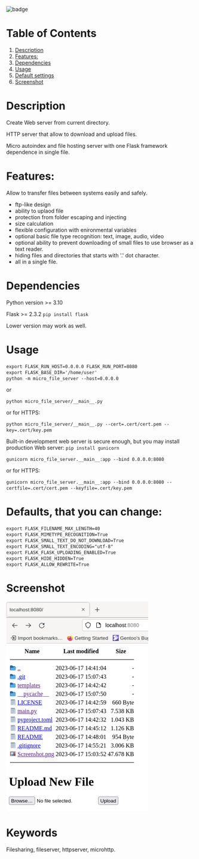 ![badge](https://github.com/Anoncheg1/micro_file_server/actions/workflows/python-publish.yml/badge.svg?event=release)

# Table of Contents

1.  [Description](#orgd1e733e)
2.  [Features:](#org58f5941)
3.  [Dependencies](#orgb5d14b0)
4.  [Usage](#org0fa2131)
5.  [Default settings](#orgb47cec6)
5.  [Screenshot](#orgb47cec7)

# Description

Create Web server from current directory.

HTTP server that allow to download and upload files.

Micro autoindex and file hosting server with one Flask framework dependence in single file.


<a id="org58f5941"></a>

# Features:

Allow to transfer files between systems easily and safely.

-   ftp-like design
-   ability to uplaod file
-   protection from folder escaping and injecting
-   size calculation
-   flexible configuration with enironmental variables
-   optional basic file type recognition: text, image, audio, video
-   optional ability to prevent downloading of small files to use browser as a text reader.
-   hiding files and directories that starts with '.' dot character.
-   all in a single file.

<a id="org58f5941"></a>

# Dependencies

Python version >= 3.10

Flask >= 2.3.2 ``` pip install flask ```

Lower version may work as well.

<a id="org0fa2131"></a>

# Usage

    export FLASK_RUN_HOST=0.0.0.0 FLASK_RUN_PORT=8080
    export FLASK_BASE_DIR='/home/user'
    python -m micro_file_server --host=0.0.0.0
or

    python micro_file_server/__main__.py

or for HTTPS:

    python micro_file_server/__main__.py --cert=.cert/cert.pem --key=.cert/key.pem


Built-in development web server is secure enough, but you may install production Web server: ``` pip install gunicorn ```

    gunicorn micro_file_server.__main__:app --bind 0.0.0.0:8080

or for HTTPS:

    gunicorn micro_file_server.__main__:app --bind 0.0.0.0:8080 --certfile=.cert/cert.pem --keyfile=.cert/key.pem

<a id="orgb47cec6"></a>

# Defaults, that you can change:

    export FLASK_FILENAME_MAX_LENGTH=40
    export FLASK_MIMETYPE_RECOGNITION=True
    export FLASK_SMALL_TEXT_DO_NOT_DOWNLOAD=True
    export FLASK_SMALL_TEXT_ENCODING="utf-8"
    export FLASK_FLASK_UPLOADING_ENABLED=True
    export FLASK_HIDE_HIDDEN=True
    export FLASK_ALLOW_REWRITE=True

<a id="orgb47cec7"></a>

# Screenshot

![](https://github.com/Anoncheg1/micro_file_server/raw/main/Screenshot.png)

# Keywords
Filesharing, fileserver, httpserver, microhttp.
